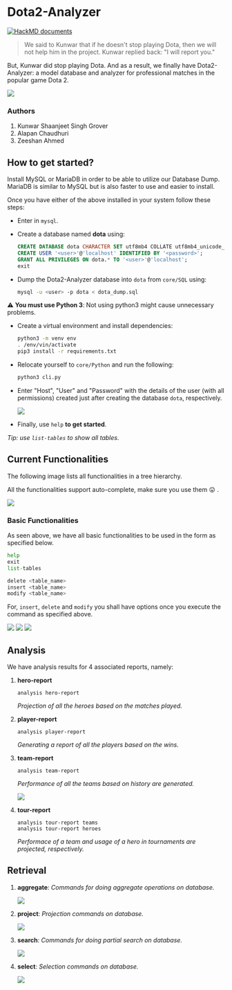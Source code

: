 # Dota2-Analyzer

[![HackMD documents](https://hackmd.io/badge.svg)](https://hackmd.io/@banrovegrie/B1a4PZqUw)

> We said to Kunwar that if he doesn't stop playing Dota, then we will not help him in the project.
> Kunwar replied back: "I will report you."

But, Kunwar did stop playing Dota. And as a result, we finally have Dota2-Analyzer: a model database and analyzer for professional matches in the popular game Dota 2.

<img src="https://media.discordapp.net/attachments/689432710531252235/763047885108936764/https3A2F2Fwallpapercave.png?width=887&height=499">

### Authors
1. Kunwar Shaanjeet Singh Grover
2. Alapan Chaudhuri
3. Zeeshan Ahmed

## How to get started?
Install MySQL or MariaDB in order to be able to utilize our Database Dump. MariaDB is similar to MySQL but is also faster to use and easier to install.

Once you have either of the above installed in your system follow these steps:
- Enter in `mysql`.
- Create a database named **dota** using: 
	```sql
	CREATE DATABASE dota CHARACTER SET utf8mb4 COLLATE utf8mb4_unicode_ci;
    CREATE USER '<user>'@'localhost' IDENTIFIED BY '<password>';
    GRANT ALL PRIVILEGES ON dota.* TO '<user>'@'localhost';
    exit
	```
- Dump the Dota2-Analyzer database into `dota` from `core/SQL` using:
	
	```bash
	mysql -u <user> -p dota < dota_dump.sql
	```
:warning: **You must use Python 3**: Not using python3 might cause unnecessary problems.
- Create a virtual environment and install dependencies:
    ```bash
    python3 -m venv env
    . /env/vin/activate
    pip3 install -r requirements.txt
    ```
- Relocate yourself to `core/Python` and run the following:
    ```bash
    python3 cli.py 
    ```
- Enter "Host", "User" and "Password" with the details of the user (with all permissions) created just after creating the database `dota`, respectively.

    <img src="https://cdn.discordapp.com/attachments/689432710531252235/763073998477066250/unknown.png">
- Finally, use `help` **to get started**.

*Tip: use `list-tables` to show all tables.*

## Current Functionalities

The following image lists all functionalities in a tree hierarchy.

All the functionalities support auto-complete, make sure you use them :stuck_out_tongue: .

<img src="https://media.discordapp.net/attachments/689432710531252235/763072897987379280/unknown.png?width=297&height=499">

### Basic Functionalities

As seen above, we have all basic functionalities to be used in the form as specified below.

```py
help
exit
list-tables

delete <table_name> 
insert <table_name>
modify <table_name>
```
For, `insert`, `delete` and `modify` you shall have options once you execute the command as specified above.

<img src="https://cdn.discordapp.com/attachments/689432710531252235/763078894001061938/unknown.png">

<img src="https://cdn.discordapp.com/attachments/689432710531252235/763079479462854726/unknown.png">

<img src="https://cdn.discordapp.com/attachments/689432710531252235/763079606475161610/unknown.png">

## Analysis

We have analysis results for 4 associated reports, namely:

1. **hero-report**
    ```
    analysis hero-report
    ```
    *Projection of all the heroes based on the matches played.*

3. **player-report**
    ```
    analysis player-report
    ```
    *Generating a report of all the players based on the wins.*
    
5. **team-report**
    ```
    analysis team-report
    ```
    *Performance of all the teams based on history are generated.*

    <img src="https://cdn.discordapp.com/attachments/689432710531252235/763070206670143519/unknown.png">
    
7. **tour-report**
    ```
    analysis tour-report teams
    analysis tour-report heroes
    ```
    *Performace of a team and usage of a hero in tournaments are projected, respectively.*

## Retrieval

1. **aggregate**: *Commands for doing aggregate operations on database.*

    <img src="https://cdn.discordapp.com/attachments/702963059764887656/763094586842808320/unknown.png">
3. **project**: *Projection commands on database.*

    <img src="https://cdn.discordapp.com/attachments/702963059764887656/763094662549733406/unknown.png">
5. **search**: *Commands for doing partial search on database.*

    <img src="https://cdn.discordapp.com/attachments/702963059764887656/763094879995559967/unknown.png">
6. **select**: *Selection commands on database.*

    <img src="https://cdn.discordapp.com/attachments/702963059764887656/763094726328451072/unknown.png">
